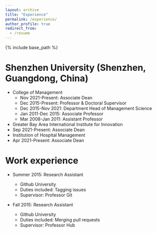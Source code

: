 ```yaml
---
layout: archive
title: "Experience"
permalink: /experience/
author_profile: true
redirect_from:
  - /resume
---
```


{% include base_path %}

Shenzhen University (Shenzhen, Guangdong, China)
======
* College of Management
  * Nov 2021-Present: Associate Dean
  * Dec 2015-Present: Professor & Doctoral Supervisor
  * Dec 2015-Nov 2021: Department Head of Management Science
  * Jan 2011-Dec 2015: Associate Professor
  * Mar 2008-Jan 2011: Assistant Professor
*  Greater Bay Area International Institute for Innovation
  * Sep 2021-Present: Associate Dean
*  Institution of Hospital Management
  * Apr 2021-Present: Associate Dean

Work experience
======
* Summer 2015: Research Assistant
  * Github University
  * Duties included: Tagging issues
  * Supervisor: Professor Git

* Fall 2015: Research Assistant
  * Github University
  * Duties included: Merging pull requests
  * Supervisor: Professor Hub
